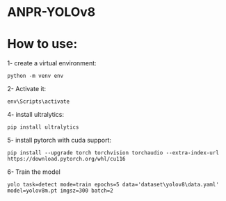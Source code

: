 # ANPR-YOLOv8

# How to use:
1- create a virtual environment:
```
python -m venv env
```
2- Activate it:
```
env\Scripts\activate
```

4- install ultralytics:
```
pip install ultralytics
```

5- install pytorch with cuda support:

```
pip install --upgrade torch torchvision torchaudio --extra-index-url https://download.pytorch.org/whl/cu116
```
<!-- pip install torch --upgrade torchvision torchaudio --index-url https://download.pytorch.org/whl/cu118 -->

6- Train the model
```
yolo task=detect mode=train epochs=5 data='dataset\yolov8\data.yaml' model=yolov8m.pt imgsz=300 batch=2 
```